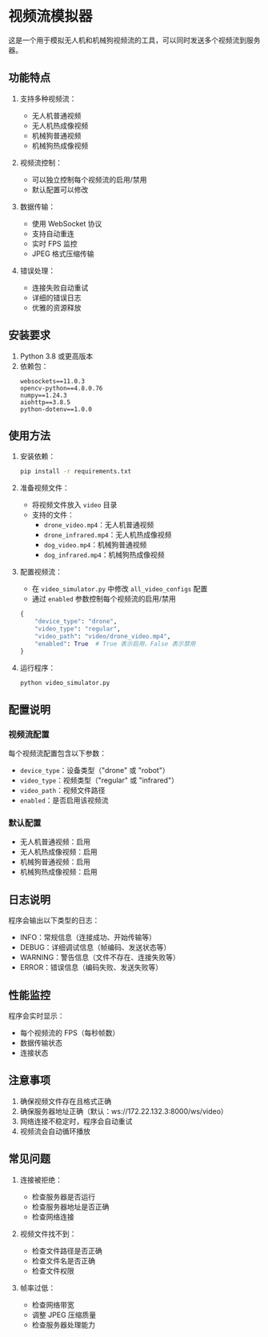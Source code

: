 # 视频流模拟器

这是一个用于模拟无人机和机械狗视频流的工具，可以同时发送多个视频流到服务器。

## 功能特点

1. 支持多种视频流：
   - 无人机普通视频
   - 无人机热成像视频
   - 机械狗普通视频
   - 机械狗热成像视频

2. 视频流控制：
   - 可以独立控制每个视频流的启用/禁用
   - 默认配置可以修改

3. 数据传输：
   - 使用 WebSocket 协议
   - 支持自动重连
   - 实时 FPS 监控
   - JPEG 格式压缩传输

4. 错误处理：
   - 连接失败自动重试
   - 详细的错误日志
   - 优雅的资源释放

## 安装要求

1. Python 3.8 或更高版本
2. 依赖包：
   ```
   websockets==11.0.3
   opencv-python==4.8.0.76
   numpy==1.24.3
   aiohttp==3.8.5
   python-dotenv==1.0.0
   ```

## 使用方法

1. 安装依赖：
   ```bash
   pip install -r requirements.txt
   ```

2. 准备视频文件：
   - 将视频文件放入 `video` 目录
   - 支持的文件：
     - `drone_video.mp4`：无人机普通视频
     - `drone_infrared.mp4`：无人机热成像视频
     - `dog_video.mp4`：机械狗普通视频
     - `dog_infrared.mp4`：机械狗热成像视频

3. 配置视频流：
   - 在 `video_simulator.py` 中修改 `all_video_configs` 配置
   - 通过 `enabled` 参数控制每个视频流的启用/禁用
   ```python
   {
       "device_type": "drone",
       "video_type": "regular",
       "video_path": "video/drone_video.mp4",
       "enabled": True  # True 表示启用，False 表示禁用
   }
   ```

4. 运行程序：
   ```bash
   python video_simulator.py
   ```

## 配置说明

### 视频流配置
每个视频流配置包含以下参数：
- `device_type`：设备类型（"drone" 或 "robot"）
- `video_type`：视频类型（"regular" 或 "infrared"）
- `video_path`：视频文件路径
- `enabled`：是否启用该视频流

### 默认配置
- 无人机普通视频：启用
- 无人机热成像视频：启用
- 机械狗普通视频：启用
- 机械狗热成像视频：启用

## 日志说明

程序会输出以下类型的日志：
- INFO：常规信息（连接成功、开始传输等）
- DEBUG：详细调试信息（帧编码、发送状态等）
- WARNING：警告信息（文件不存在、连接失败等）
- ERROR：错误信息（编码失败、发送失败等）

## 性能监控

程序会实时显示：
- 每个视频流的 FPS（每秒帧数）
- 数据传输状态
- 连接状态

## 注意事项

1. 确保视频文件存在且格式正确
2. 确保服务器地址正确（默认：ws://172.22.132.3:8000/ws/video）
3. 网络连接不稳定时，程序会自动重试
4. 视频流会自动循环播放

## 常见问题

1. 连接被拒绝：
   - 检查服务器是否运行
   - 检查服务器地址是否正确
   - 检查网络连接

2. 视频文件找不到：
   - 检查文件路径是否正确
   - 检查文件名是否正确
   - 检查文件权限

3. 帧率过低：
   - 检查网络带宽
   - 调整 JPEG 压缩质量
   - 检查服务器处理能力 
